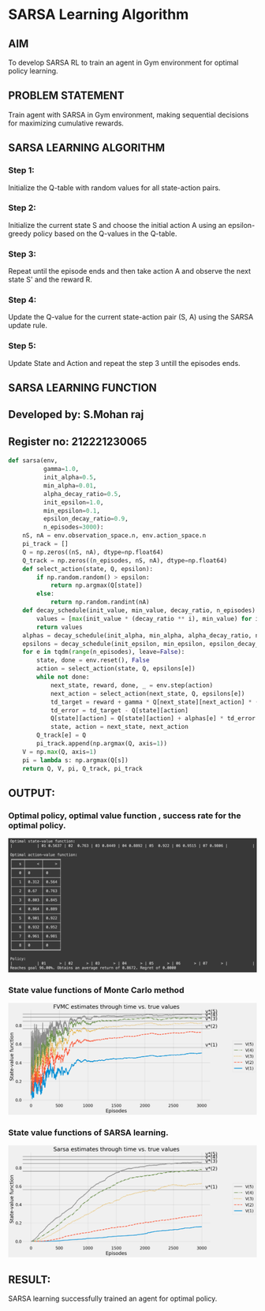 # SARSA Learning Algorithm


## AIM
To develop SARSA RL to train an agent in Gym environment for optimal policy learning.

## PROBLEM STATEMENT
Train agent with SARSA in Gym environment, making sequential decisions for maximizing cumulative rewards.

## SARSA LEARNING ALGORITHM
### Step 1:
Initialize the Q-table with random values for all state-action pairs.
### Step 2:
Initialize the current state S and choose the initial action A using an epsilon-greedy policy based on the Q-values in the Q-table.
### Step 3:
Repeat until the episode ends and then take action A and observe the next state S' and the reward R.
### Step 4:
Update the Q-value for the current state-action pair (S, A) using the SARSA update rule.
### Step 5:
Update State and Action and repeat the step 3 untill the episodes ends.

## SARSA LEARNING FUNCTION
## Developed by: S.Mohan raj
## Register no: 212221230065
```python
def sarsa(env,
          gamma=1.0,
          init_alpha=0.5,
          min_alpha=0.01,
          alpha_decay_ratio=0.5,
          init_epsilon=1.0,
          min_epsilon=0.1,
          epsilon_decay_ratio=0.9,
          n_episodes=3000):
    nS, nA = env.observation_space.n, env.action_space.n
    pi_track = []
    Q = np.zeros((nS, nA), dtype=np.float64)
    Q_track = np.zeros((n_episodes, nS, nA), dtype=np.float64)
    def select_action(state, Q, epsilon):
        if np.random.random() > epsilon:
            return np.argmax(Q[state])
        else:
            return np.random.randint(nA)
    def decay_schedule(init_value, min_value, decay_ratio, n_episodes):
        values = [max(init_value * (decay_ratio ** i), min_value) for i in range(n_episodes)]
        return values
    alphas = decay_schedule(init_alpha, min_alpha, alpha_decay_ratio, n_episodes)
    epsilons = decay_schedule(init_epsilon, min_epsilon, epsilon_decay_ratio, n_episodes)
    for e in tqdm(range(n_episodes), leave=False):
        state, done = env.reset(), False
        action = select_action(state, Q, epsilons[e])
        while not done:
            next_state, reward, done, _ = env.step(action)
            next_action = select_action(next_state, Q, epsilons[e])
            td_target = reward + gamma * Q[next_state][next_action] * (not done)
            td_error = td_target - Q[state][action]
            Q[state][action] = Q[state][action] + alphas[e] * td_error
            state, action = next_state, next_action
        Q_track[e] = Q
        pi_track.append(np.argmax(Q, axis=1))
    V = np.max(Q, axis=1)
    pi = lambda s: np.argmax(Q[s])
    return Q, V, pi, Q_track, pi_track
```
## OUTPUT:
### Optimal policy, optimal value function , success rate for the optimal policy.
![Output_1](O_1.png)
### State value functions of Monte Carlo method
![Output_2](/FVMC.png)
### State value functions of SARSA learning.
![Output_3](/Sarsa.png)


## RESULT:

SARSA learning successfully trained an agent for optimal policy.

